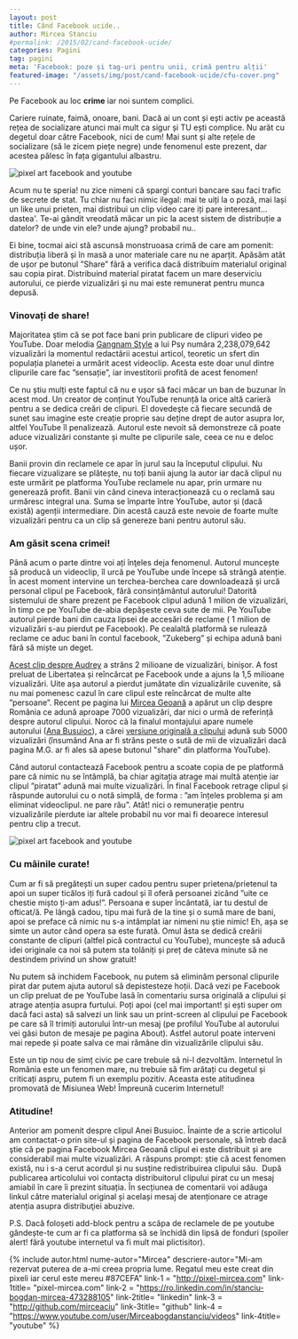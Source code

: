 ```yaml
---
layout: post
title: Când Facebook ucide..
author: Mircea Stanciu
#permalink: /2015/02/cand-facebook-ucide/
categories: Pagini
tag: pagini
meta: 'Facebook: poze și tag-uri pentru unii, crimă pentru alții'
featured-image: "/assets/img/post/cand-facebook-ucide/cfu-cover.png"
---
```

Pe Facebook au loc __crime__ iar noi suntem complici.

Cariere ruinate, faimă, onoare, bani. Dacă ai un cont și ești activ pe această rețea de socializare atunci mai mult ca sigur și TU ești complice. Nu arăt cu degetul doar către Facebook, nici de cum! Mai sunt și alte rețele de socializare (să le zicem piețe negre) unde fenomenul este prezent, dar acestea pălesc în fața gigantului albastru.  
<!--more-->

<img class="post-image" src="{{ site.baseurl }}/assets/img/post/cand-facebook-ucide/cfu-cover.png" alt="pixel art facebook and youtube" />

Acum nu te speria! nu zice nimeni că spargi conturi bancare sau faci trafic de secrete de stat. Tu chiar nu faci nimic ilegal: mai te uiți la o poză, mai lași un like unui prieten, mai distribui un clip video care iți pare interesant&#8230; dastea'. Te-ai gândit vreodată măcar un pic la acest sistem de distribuție a datelor? de unde vin ele? unde ajung? probabil nu..

Ei bine, tocmai aici stă ascunsă monstruoasa crimă de care am pomenit: distribuția liberă și în masă a unor materiale care nu ne aparțit. Apăsăm atât de ușor pe butonul ”Share” fără a verifica dacă distribuim materialul original sau copia pirat. Distribuind material piratat facem un mare deserviciu autorului, ce pierde vizualizări şi nu mai este remunerat pentru munca depusă.



### Vinovați de share!


Majoritatea ştim că se pot face bani prin publicare de clipuri video pe YouTube. Doar melodia [Gangnam Style][1] a lui Psy număra 2,238,079,642 vizualizări la momentul redactării acestui articol, teoretic un sfert din populația planetei a urmărit acest videoclip. Acesta este doar unul dintre clipurile care fac ”sensație”, iar investitorii profită de acest fenomen!

Ce nu știu mulți este faptul că nu e ușor să faci măcar un ban de buzunar în acest mod. Un creator de conținut YouTube renunță la orice altă carieră pentru a se dedica creări de clipuri. El dovedeşte că fiecare secundă de sunet sau imagine este creație proprie sau deține drept de autor asupra lor, altfel YouTube îl penalizează. Autorul este nevoit să demonstreze că poate aduce vizualizări constante și multe pe clipurile sale, ceea ce nu e deloc ușor.

Banii provin din reclamele ce apar în jurul sau la începutul clipului. Nu fiecare vizualizare se plătește, nu toți banii ajung la autor iar dacă clipul nu este urmărit pe platforma YouTube reclamele nu apar, prin urmare nu generează profit. Banii vin când cineva interacționează cu o reclamă sau urmăresc integral una. Suma se împarte între YouTube, autor și (dacă există) agenții intermediare. Din acestă cauză este nevoie de foarte multe vizualizări pentru ca un clip să genereze bani pentru autorul său.

### Am găsit scena crimei!


Până acum o parte dintre voi ați înţeles deja fenomenul. Autorul muncește să producă un videoclip, îl urcă pe YouTube unde începe să strângă atenție. În acest moment intervine un terchea-berchea care downloadează și urcă personal clipul pe Facebook, fără consințământul autorului! Datorită sistemului de share prezent pe Facebook clipul adună 1 milion de vizualizări, în timp ce pe YouTube de-abia depășeste ceva sute de mii. Pe YouTube autorul pierde bani din cauza lipsei de accesări de reclame ( 1 milion de vizualizări s-au pierdut pe Facebook). Pe cealaltă platformă se rulează reclame ce aduc bani în contul facebook, ”Zukeberg” și echipa adună bani fără să miște un deget.


[Acest clip despre Audrey][2] a strâns 2 milioane de vizualizări, binișor. A fost preluat de Libertatea și reîncărcat pe Facebook unde a ajuns la 1,5 milioane vizualizări. Uite așa autorul a pierdut jumătate din vizualizările cuvenite, să nu mai pomenesc cazul în care clipul este reîncărcat de multe alte ”persoane”. Recent pe pagina lui [Mircea Geoană][3] a apărut un clip despre România ce adună aproape 7000 vizualizări, dar nici o urmă de referință despre autorul clipului. Noroc că la finalul montajului apare numele autorului ([Ana Busuioc][4]), a cărei [versiune originală a clipului][5] adună sub 5000 vizualizări (însumând Ana ar fi strâns peste o sută de mii de vizualizări dacă pagina M.G. ar fi ales să apese butonul "share" din platforma YouTube).

Când autorul contactează Facebook pentru a scoate copia de pe platformă pare că nimic nu se întâmplă, ba chiar agitația atrage mai multă atenție iar clipul ”piratat” adună mai multe vizualizări. În final Facebook retrage clipul și răspunde autorului cu o notă simplă, de forma : ”am înțeles problema și am eliminat videoclipul. ne pare rău”. Atât! nici o remunerație pentru vizualizările pierdute iar altele probabil nu vor mai fi deoarece interesul pentru clip a trecut.

<img class="post-image" src="{{ site.baseurl }}/assets/img/post/cand-facebook-ucide/cfu-1.png" alt="pixel art facebook and youtube" />

### Cu mâinile curate!

Cum ar fi să pregătești un super cadou pentru super prietena/prietenul ta apoi un super ticălos iți fură cadoul și îl oferă persoanei zicând ”uite ce chestie mișto ți-am adus!”. Persoana e super încântată, iar tu destul de ofticat/ă. Pe lângă cadou, tipu mai fură de la tine și o sumă mare de bani, apoi se preface că nimic nu s-a intâmplat iar nimeni nu știe nimic! Eh, așa se simte un autor când opera sa este furată. Omul ăsta se dedică creării constante de clipuri (altfel pică contractul cu YouTube), muncește să aducă idei originale ca noi să putem sta tolăniți și preț de câteva minute să ne destindem privind un show gratuit!


Nu putem să inchidem Facebook, nu putem să eliminăm personal clipurile pirat dar putem ajuta autorul să depistesteze hoții. Dacă vezi pe Facebook un clip preluat de pe YouTube lasă în comentariu sursa originală a clipului și atrage atenția asupra furtului. Poți apoi (cel mai important! și ești super om dacă faci asta) să salvezi un link sau un print-screen al clipului pe Facebook pe care să îl trimiți autorului într-un mesaj (pe profilul YouTube al autorului vei găsi buton de mesaje pe pagina About). Astfel autorul poate interveni mai repede și poate salva ce mai rămâne din vizualizările clipului său.

Este un tip nou de simț civic pe care trebuie să ni-l dezvoltăm. Internetul în România este un fenomen mare, nu trebuie să fim arătați cu degetul și criticați aspru, putem fi un exemplu pozitiv. Aceasta este atitudinea promovată de Misiunea Web! Împreună cucerim Internetul!

### Atitudine!

Anterior am pomenit despre clipul Anei Busuioc. Înainte de a scrie articolul am contactat-o prin site-ul și pagina de Facebook personale, să întreb dacă ştie că pe pagina Facebook Mircea Geoană clipul ei este distribuit și are considerabil mai multe vizualizări. A răspuns prompt: știe că acest fenomen există, nu i s-a cerut acordul și nu susține redistribuirea clipului său.  După publicarea articolului voi contacta distribuitorul clipului pirat cu un mesaj amiabil în care îi prezint situația. În secțiunea de comentarii voi adăuga linkul către materialul original și același mesaj de atenționare ce atrage atenția asupra distribuţiei abuzive.

P.S. Dacă foloșeti add-block pentru a scăpa de reclamele de pe youtube gândește-te cum ar fi ca platforma să se închidă din lipsă de fonduri (spoiler alert! fără youtube internetul va fi mult mai plictisitor).

{% include autor.html nume-autor="Mircea" descriere-autor="Mi-am rezervat puterea de a-mi creea propria lume. Regatul meu este creat din pixeli iar cerul este mereu #87CEFA" link-1 = "http://pixel-mircea.com" link-1title= "pixel-mircea.com" link-2 = "https://ro.linkedin.com/in/stanciu-bogdan-mircea-473288105" link-2title= "linkedin" link-3 = "http://github.com/mirceaciu" link-3title= "github" link-4 = "https://www.youtube.com/user/Mirceabogdanstanciu/videos" link-4title= "youtube" %}


 [1]: https://www.youtube.com/watch?v=9bZkp7q19f0 "Gangam Style"
 [2]: https://www.youtube.com/watch?v=s84dBopsIe4
 [3]: https://www.facebook.com/mircea.geoana "pagina facebook Mircea Geoana"
 [4]: http://www.anabusuioc.com/ "site designer Ana Busuioc"
 [5]: https://www.youtube.com/watch?v=ZNqAnBwUP50 "Why not get to know Romania? clip original"
 [6]: #youtube
